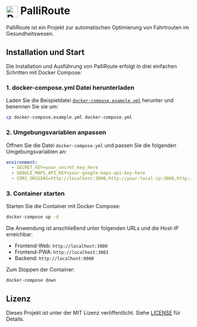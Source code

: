 # <img src="public/favicon.ico" alt="PalliRoute Logo" width="32" height="32" style="vertical-align: middle;"> PalliRoute

PalliRoute ist ein Projekt zur automatischen Optimierung von Fahrtrouten im Gesundheitswesen.

## Installation und Start

Die Installation und Ausführung von PalliRoute erfolgt in drei einfachen Schritten mit Docker Compose:

### 1. docker-compose.yml Datei herunterladen

Laden Sie die Beispieldatei [`docker-compose.example.yml`](docker-compose.example.yml) herunter und benennen Sie sie um:

```bash
cp docker-compose.example.yml docker-compose.yml
```

### 2. Umgebungsvariablen anpassen

Öffnen Sie die Datei `docker-compose.yml` und passen Sie die folgenden Umgebungsvariablen an:

```yaml
environment:
  - SECRET_KEY=your_secret_key_here
  - GOOGLE_MAPS_API_KEY=your-google-maps-api-key-here
  - CORS_ORIGINS=http://localhost:3000,http://your-local-ip:3000,http://localhost:3001,http://your-local-ip:3001
```

### 3. Container starten

Starten Sie die Container mit Docker Compose:

```bash
docker-compose up -d
```

Die Anwendung ist anschließend unter folgenden URLs und die Host-IP erreichbar:
- Frontend-Web: `http://localhost:3000`
- Frontend-PWA: `http://localhost:3001`
- Backend: `http://localhost:9000`

Zum Stoppen der Container:
```bash
docker-compose down
```

## Lizenz

Dieses Projekt ist unter der MIT Lizenz veröffentlicht. Siehe [LICENSE](LICENSE) für Details.